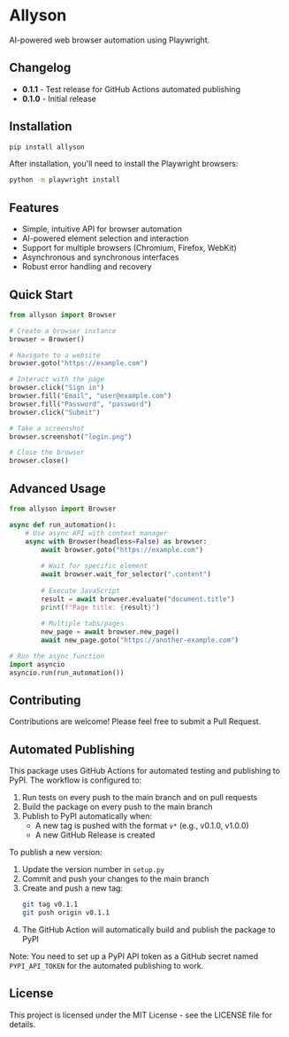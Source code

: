 # Allyson

AI-powered web browser automation using Playwright.

## Changelog

- **0.1.1** - Test release for GitHub Actions automated publishing
- **0.1.0** - Initial release

## Installation

```bash
pip install allyson
```

After installation, you'll need to install the Playwright browsers:

```bash
python -m playwright install
```

## Features

- Simple, intuitive API for browser automation
- AI-powered element selection and interaction
- Support for multiple browsers (Chromium, Firefox, WebKit)
- Asynchronous and synchronous interfaces
- Robust error handling and recovery

## Quick Start

```python
from allyson import Browser

# Create a browser instance
browser = Browser()

# Navigate to a website
browser.goto("https://example.com")

# Interact with the page
browser.click("Sign in")
browser.fill("Email", "user@example.com")
browser.fill("Password", "password")
browser.click("Submit")

# Take a screenshot
browser.screenshot("login.png")

# Close the browser
browser.close()
```

## Advanced Usage

```python
from allyson import Browser

async def run_automation():
    # Use async API with context manager
    async with Browser(headless=False) as browser:
        await browser.goto("https://example.com")
        
        # Wait for specific element
        await browser.wait_for_selector(".content")
        
        # Execute JavaScript
        result = await browser.evaluate("document.title")
        print(f"Page title: {result}")
        
        # Multiple tabs/pages
        new_page = await browser.new_page()
        await new_page.goto("https://another-example.com")

# Run the async function
import asyncio
asyncio.run(run_automation())
```

## Contributing

Contributions are welcome! Please feel free to submit a Pull Request.

## Automated Publishing

This package uses GitHub Actions for automated testing and publishing to PyPI. The workflow is configured to:

1. Run tests on every push to the main branch and on pull requests
2. Build the package on every push to the main branch
3. Publish to PyPI automatically when:
   - A new tag is pushed with the format `v*` (e.g., v0.1.0, v1.0.0)
   - A new GitHub Release is created

To publish a new version:

1. Update the version number in `setup.py`
2. Commit and push your changes to the main branch
3. Create and push a new tag:
   ```bash
   git tag v0.1.1
   git push origin v0.1.1
   ```
4. The GitHub Action will automatically build and publish the package to PyPI

Note: You need to set up a PyPI API token as a GitHub secret named `PYPI_API_TOKEN` for the automated publishing to work.

## License

This project is licensed under the MIT License - see the LICENSE file for details. 